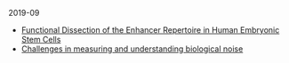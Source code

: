 2019-09
* [Functional Dissection of the Enhancer Repertoire in Human Embryonic Stem Cells](paper_lists/chip_star_seq.md)
* [Challenges in measuring and understanding biological noise](paper_lists/bio_noise.md)
